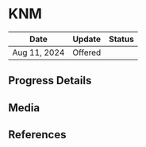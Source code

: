 # KNM 


| Date         | Update  | Status |
| ------------ | ------- | ------ |
| Aug 11, 2024 | Offered |        |

## Progress Details


## Media


## References
